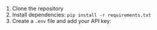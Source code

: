 1. Clone the repository  
2. Install dependencies: `pip install -r requirements.txt`  
3. Create a `.env` file and add your API key:  
